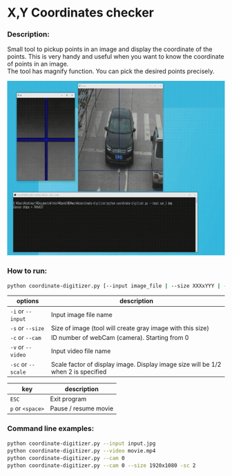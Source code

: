# X,Y Coordinates checker  

### Description:  
Small tool to pickup points in an image and display the coordinate of the points. This is very handy and useful when you want to know the coordinate of points in an image.  
The tool has magnify function. You can pick the desired points precisely.  

![img](./resources/coordinate-digitizer.gif)

### How to run:  
```sh
python coordinate-digitizer.py [--input image_file | --size XXXxYYY | --cam webCam_number --video movie_file]
```

| options| description|
|----|----|
|`-i` or `--input`|Input image file name|
|`-s` or `--size`|Size of image (tool will create gray image with this size)|
|`-c` or `--cam`|ID number of webCam (camera). Starting from 0|
|`-v` or `--video`|Input video file name|  
|`-sc` or `--scale`|Scale factor of display image. Display image size will be 1/2 when 2 is specified| 

|key|description|
|----|----|
|`ESC`|Exit program|
|`p` or `<space>`|Pause / resume movie|

### Command line examples:  
```sh
python coordinate-digitizer.py --input input.jpg
python coordinate-digitizer.py --video movie.mp4
python coordinate-digitizer.py --cam 0
python coordinate-digitizer.py --cam 0 --size 1920x1080 -sc 2
```

